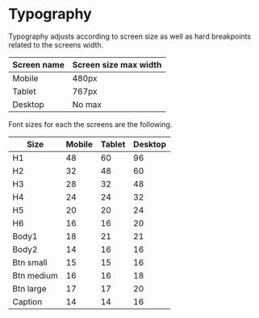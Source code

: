 # Typography

Typography adjusts according to screen size as well as hard breakpoints related to the screens width.

| Screen name	| Screen size max width |
|-------------	|-----------------------|
|Mobile      	|480px					|
|Tablet			|767px					|
|Desktop		|No max					|

Font sizes for each the screens are the following.

|Size 	|Mobile |Tablet |Desktop |
|-------|-------|-------|--------|
|H1		|48		|60		|96		 |
|H2		|32		|48		|60		 |
|H3		|28		|32		|48		 |
|H4		|24		|24		|32		 |
|H5		|20		|20		|24		 |
|H6		|16		|16		|20		 |
|Body1	|18		|21		|21		 |
|Body2	|14		|16		|16		 |
|Btn small|15	|15		|16	 |
|Btn medium|16	|16		|18	 |
|Btn large|17	|17		|20		 |
|Caption|14		|14		|16		 |
